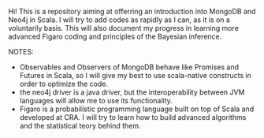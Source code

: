 Hi! This is a repository aiming at offerring an introduction into MongoDB and Neo4j in Scala. I will try to add codes as rapidly as I can, as it is on a voluntarily basis.
This will also document my progress in learning more advanced Figaro coding and principles of the Bayesian inference. 

NOTES:
- Observables and Observers of MongoDB behave like Promises and Futures in Scala, so I will give my best to use scala-native constructs in order to optimize the code.
- the neo4j driver is a java driver, but the interoperability between JVM languages will allow me to use its functionality.
- Figaro is a probabilistic programming language built on top of Scala and developed at CRA. I will try to learn how to build advanced algorithms and the statistical teory behind them. 
